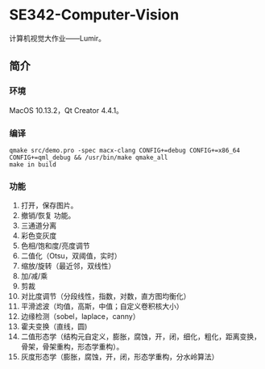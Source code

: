 # SE342-Computer-Vision
计算机视觉大作业——Lumir。
## 简介
### 环境
MacOS 10.13.2，Qt Creator 4.4.1。
### 编译
```
qmake src/demo.pro -spec macx-clang CONFIG+=debug CONFIG+=x86_64 CONFIG+=qml_debug && /usr/bin/make qmake_all
make in build
```
### 功能
1. 打开，保存图片。
2.	撤销/恢复 功能。
3.	三通道分离
4.	彩色变灰度
5.	色相/饱和度/亮度调节
6.	二值化（Otsu，双阈值，实时）
7.	缩放/旋转（最近邻，双线性）
8.	加/减/乘
9.	剪裁
10.	对比度调节（分段线性，指数，对数，直方图均衡化）
11.	平滑滤波（均值，高斯，中值；自定义卷积核大小）
12.	边缘检测（sobel，laplace，canny）
13.	霍夫变换（直线，圆)
14.	二值形态学（结构元自定义，膨胀，腐蚀，开，闭，细化，粗化，距离变换，骨架，骨架重构，形态学重构）。
15.	灰度形态学（膨胀，腐蚀，开，闭，形态学重构，分水岭算法）
 
